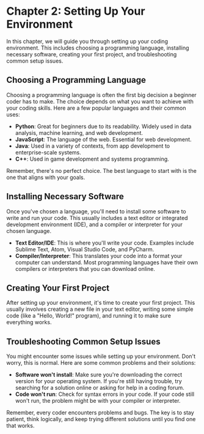 # Chapter 2: Setting Up Your Environment

In this chapter, we will guide you through setting up your coding environment. This includes choosing a programming language, installing necessary software, creating your first project, and troubleshooting common setup issues.

## Choosing a Programming Language

Choosing a programming language is often the first big decision a beginner coder has to make. The choice depends on what you want to achieve with your coding skills. Here are a few popular languages and their common uses:

- **Python**: Great for beginners due to its readability. Widely used in data analysis, machine learning, and web development.
- **JavaScript**: The language of the web. Essential for web development.
- **Java**: Used in a variety of contexts, from app development to enterprise-scale systems.
- **C++**: Used in game development and systems programming.

Remember, there's no perfect choice. The best language to start with is the one that aligns with your goals.

## Installing Necessary Software

Once you've chosen a language, you'll need to install some software to write and run your code. This usually includes a text editor or integrated development environment (IDE), and a compiler or interpreter for your chosen language.

- **Text Editor/IDE**: This is where you'll write your code. Examples include Sublime Text, Atom, Visual Studio Code, and PyCharm.
- **Compiler/Interpreter**: This translates your code into a format your computer can understand. Most programming languages have their own compilers or interpreters that you can download online.

## Creating Your First Project

After setting up your environment, it's time to create your first project. This usually involves creating a new file in your text editor, writing some simple code (like a "Hello, World!" program), and running it to make sure everything works.

## Troubleshooting Common Setup Issues

You might encounter some issues while setting up your environment. Don't worry, this is normal. Here are some common problems and their solutions:

- **Software won't install**: Make sure you're downloading the correct version for your operating system. If you're still having trouble, try searching for a solution online or asking for help in a coding forum.
- **Code won't run**: Check for syntax errors in your code. If your code still won't run, the problem might be with your compiler or interpreter.

Remember, every coder encounters problems and bugs. The key is to stay patient, think logically, and keep trying different solutions until you find one that works.
